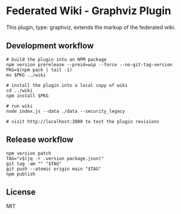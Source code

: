 # Federated Wiki - Graphviz Plugin

This plugin, type: graphviz, extends the markup of the federated wiki.

## Development workflow

    # build the plugin into an NPM package
    npm version prerelease --preid=wip --force --no-git-tag-version
    PKG=$(npm pack | tail -1)
    mv $PKG ../wiki

    # install the plugin into a local copy of wiki
    cd ../wiki
    npm install $PKG

    # run wiki
    node index.js --data ./data --security_legacy

    # visit http://localhost:3000 to test the plugin revisions

## Release workflow

    npm version patch
    TAG="v$(jq -r .version package.json)"
    git tag -am "" "$TAG"
    git push --atomic origin main "$TAG"
    npm publish

## License

MIT
